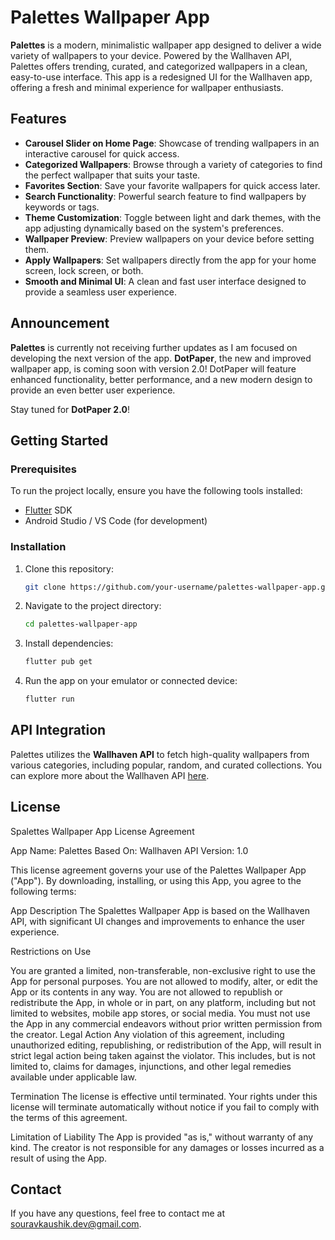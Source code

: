 
# Palettes Wallpaper App

**Palettes** is a modern, minimalistic wallpaper app designed to deliver a wide variety of wallpapers to your device. Powered by the Wallhaven API, Palettes offers trending, curated, and categorized wallpapers in a clean, easy-to-use interface. This app is a redesigned UI for the Wallhaven app, offering a fresh and minimal experience for wallpaper enthusiasts.

## Features

- **Carousel Slider on Home Page**: Showcase of trending wallpapers in an interactive carousel for quick access.
- **Categorized Wallpapers**: Browse through a variety of categories to find the perfect wallpaper that suits your taste.
- **Favorites Section**: Save your favorite wallpapers for quick access later.
- **Search Functionality**: Powerful search feature to find wallpapers by keywords or tags.
- **Theme Customization**: Toggle between light and dark themes, with the app adjusting dynamically based on the system's preferences.
- **Wallpaper Preview**: Preview wallpapers on your device before setting them.
- **Apply Wallpapers**: Set wallpapers directly from the app for your home screen, lock screen, or both.
- **Smooth and Minimal UI**: A clean and fast user interface designed to provide a seamless user experience.

## Announcement

**Palettes** is currently not receiving further updates as I am focused on developing the next version of the app. **DotPaper**, the new and improved wallpaper app, is coming soon with version 2.0! DotPaper will feature enhanced functionality, better performance, and a new modern design to provide an even better user experience.

Stay tuned for **DotPaper 2.0**!

## Getting Started

### Prerequisites

To run the project locally, ensure you have the following tools installed:

- [Flutter](https://flutter.dev) SDK
- Android Studio / VS Code (for development)

### Installation

1. Clone this repository:

   ```bash
   git clone https://github.com/your-username/palettes-wallpaper-app.git
   ```

2. Navigate to the project directory:

   ```bash
   cd palettes-wallpaper-app
   ```

3. Install dependencies:

   ```bash
   flutter pub get
   ```

4. Run the app on your emulator or connected device:

   ```bash
   flutter run
   ```

## API Integration

Palettes utilizes the **Wallhaven API** to fetch high-quality wallpapers from various categories, including popular, random, and curated collections. You can explore more about the Wallhaven API [here](https://wallhaven.cc/help/api).

## License

Spalettes Wallpaper App License Agreement

App Name: Palettes
Based On: Wallhaven API
Version: 1.0

This license agreement governs your use of the Palettes Wallpaper App ("App"). By downloading, installing, or using this App, you agree to the following terms:

App Description
The Spalettes Wallpaper App is based on the Wallhaven API, with significant UI changes and improvements to enhance the user experience.

Restrictions on Use

You are granted a limited, non-transferable, non-exclusive right to use the App for personal purposes.
You are not allowed to modify, alter, or edit the App or its contents in any way.
You are not allowed to republish or redistribute the App, in whole or in part, on any platform, including but not limited to websites, mobile app stores, or social media.
You must not use the App in any commercial endeavors without prior written permission from the creator.
Legal Action
Any violation of this agreement, including unauthorized editing, republishing, or redistribution of the App, will result in strict legal action being taken against the violator. This includes, but is not limited to, claims for damages, injunctions, and other legal remedies available under applicable law.

Termination
The license is effective until terminated. Your rights under this license will terminate automatically without notice if you fail to comply with the terms of this agreement.

Limitation of Liability
The App is provided "as is," without warranty of any kind. The creator is not responsible for any damages or losses incurred as a result of using the App.



## Contact

If you have any questions, feel free to contact me at [souravkaushik.dev@gmail.com](mailto:souravkaushik.dev@gmail.com).

